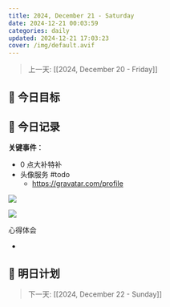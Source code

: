 ```yaml
---
title: 2024, December 21 - Saturday
date: 2024-12-21 00:03:59
categories: daily
updated: 2024-12-21 17:03:23
cover: /img/default.avif
---
```

> 上一天: [[2024, December 20 - Friday]]

## 🌟 今日目标

## 📝 今日记录

**关键事件**：

- 0 点大补特补
- 头像服务 #todo
  - https://gravatar.com/profile


![](https://c-ssl.duitang.com/uploads/item/201608/22/20160822163805_v4iVd.jpeg)

![](http://niu.goree.tech/2024/12/15/17:46:56微信图片.jpg)

心得体会




-

## 🔮 明日计划

> 下一天: [[2024, December 22 - Sunday]]
